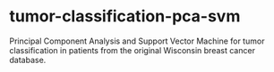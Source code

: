 # tumor-classification-pca-svm
Principal Component Analysis and Support Vector Machine for tumor classification in patients from the original Wisconsin breast cancer database.
